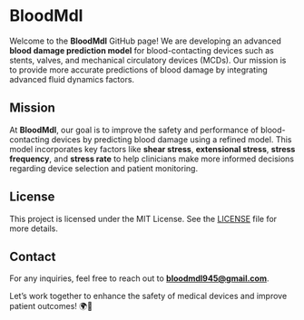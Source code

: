 # BloodMdl

Welcome to the **BloodMdl** GitHub page! We are developing an advanced **blood damage prediction model** for blood-contacting devices such as stents, valves, and mechanical circulatory devices (MCDs). Our mission is to provide more accurate predictions of blood damage by integrating advanced fluid dynamics factors.

## Mission

At **BloodMdl**, our goal is to improve the safety and performance of blood-contacting devices by predicting blood damage using a refined model. This model incorporates key factors like **shear stress**, **extensional stress**, **stress frequency**, and **stress rate** to help clinicians make more informed decisions regarding device selection and patient monitoring.


## License

This project is licensed under the MIT License. See the [LICENSE](LICENSE) file for more details.

## Contact

For any inquiries, feel free to reach out to **bloodmdl945@gmail.com**.

Let’s work together to enhance the safety of medical devices and improve patient outcomes! 🌍💉
